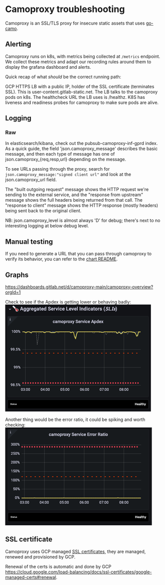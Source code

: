 # Camoproxy troubleshooting

Camoproxy is an SSL/TLS proxy for insecure static assets that uses [go-camo](https://github.com/cactus/go-camo).

## Alerting

Camoproxy runs on k8s, with metrics being collected at `/metrics` endpoint. We collect these metrics and adapt our recording rules around them to display the grafana dashboard and alerts.

Quick recap of what *should* be the correct running path:

GCP HTTPS LB with a public IP, holder of the SSL certificate (terminates SSL).  This is user-content.gitlab-static.net.
The LB talks to the camoproxy pods on k8s. The healthcheck URL the LB uses is /healthz. K8S has liveness and readiness probes for camoproxy to make sure pods are alive.

## Logging

### Raw

In elasticsearch/kibana, check out the pubsub-camoproxy-inf-gprd index.  As a quick guide, the field 'json.camoproxy\_message' describes the basic message, and then each type of message has one of json.camoproxy\_{req,resp,url} depending on the message.

To see URLs passing through the proxy, search for `json.camoproxy_message:"signed client url"` and look at the json.camoproxy\_url field.

The "built outgoing request" message shows the HTTP request we're sending to the external service, and the "response from upstream" message shows the full headers being returned from that call.  The "response to client" message shows the HTTP response (mostly headers) being sent back to the original client.

NB: json.camoproxy_level is almost always 'D' for debug; there's next to no interesting logging at below debug level.

## Manual testing

If you need to generate a URL that you can pass through camoproxy to verify its behavior, you can refer to the [chart README](https://gitlab.com/gitlab-com/gl-infra/k8s-workloads/gitlab-helmfiles/-/tree/master/releases/camoproxy/charts#camoproxy-chart).

## Graphs

<https://dashboards.gitlab.net/d/camoproxy-main/camoproxy-overview?orgId=1>

Check to see if the Apdex is getting lower or behaving badly:
![apdex](apdex.png)

Another thing would be the error ratio, it could be spiking and worth checking:
![error-ratio](error-ratio.png)

## SSL certificate

Camoproxy uses GCP managed [SSL certificates](https://cloud.google.com/kubernetes-engine/docs/how-to/managed-certs), they are managed, renewed and provisioned by GCP.

Renewal of the certs is automatic and done by GCP <https://cloud.google.com/load-balancing/docs/ssl-certificates/google-managed-certs#renewal>.
